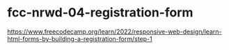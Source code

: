 # fcc-nrwd-04-registration-form

https://www.freecodecamp.org/learn/2022/responsive-web-design/learn-html-forms-by-building-a-registration-form/step-1